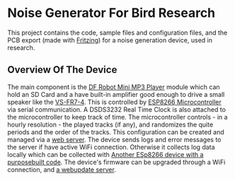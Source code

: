 # Noise Generator For Bird Research

This project contains the code, sample files and configuration files, and the PCB export (made with [Fritzing](https://fritzing.org/)) for a noise generation device, used in research.

## Overview Of The Device
The main component is the [DF Robot Mini MP3 Player](https://github.com/DFRobot/DFRobotDFPlayerMini) module which can hold an SD Card and a have built-in amplifier good enough to drive a small speaker like the [VS-FR7-4](https://www.visaton.de/en/products/drivers/fullrange-systems/fr-7-4-ohm). This is controlled by [ESP8266 Microcontroller](https://www.espressif.com/en/products/socs/esp8266) via serial communication. A DSDS3232 Real Time Clock is also attached to the microcontroller to keep track of time. The microcontroller controls - in a hourly resolution - the played tracks (if any), and randomizes the quite periods and the order of the tracks. This configuration can be created and managed via a [web server](https://github.com/klucsik/bird-noise-generation-webserver). The device sends logs and error messages to the server if have active WiFi connection. Otherwise it collects log data locally which can be collected with [Another ESp8266 device with a purposebuilt code](https://github.com/Levente007/bird-noise-generation-logcollector).
The device's firmware can be upgraded through a WiFi connection, and [a webupdate server](https://github.com/klucsik/arduino-webupdate-service).